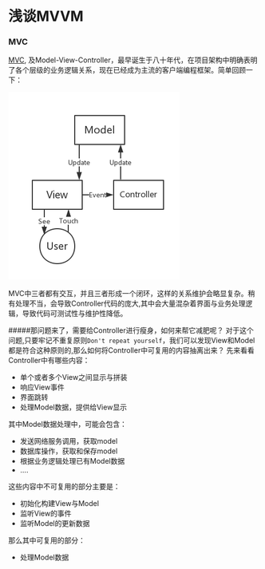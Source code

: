 # 浅谈MVVM


### MVC
[MVC](https://en.wikipedia.org/wiki/Model%E2%80%93view%E2%80%93controller), 及Model-View-Controller，最早诞生于八十年代，在项目架构中明确表明了各个层级的业务逻辑关系，现在已经成为主流的客户端编程框架。简单回顾一下：

![mvc](../res/chapter1/1-1.png)




MVC中三者都有交互，并且三者形成一个闭环，这样的关系维护会略显复杂。稍有处理不当，会导致Controller代码的庞大,其中会大量混杂着界面与业务处理逻辑，导致代码可测试性与维护性降低。

#####那问题来了，需要给Controller进行瘦身，如何来帮它减肥呢？
对于这个问题,只要牢记不重复原则```Don't repeat yourself```，我们可以发现View和Model都是符合这种原则的,那么如何将Controller中可复用的内容抽离出来？
先来看看Controller中有哪些内容：
* 单个或者多个View之间显示与拼装
* 响应View事件
* 界面跳转
* 处理Model数据，提供给View显示


其中Model数据处理中，可能会包含：
* 发送网络服务调用，获取model
* 数据库操作，获取和保存model
* 根据业务逻辑处理已有Model数据
* ....

这些内容中不可复用的部分主要是：
* 初始化构建View与Model
* 监听View的事件
* 监听Model的更新数据


那么其中可复用的部分：
* 处理Model数据








